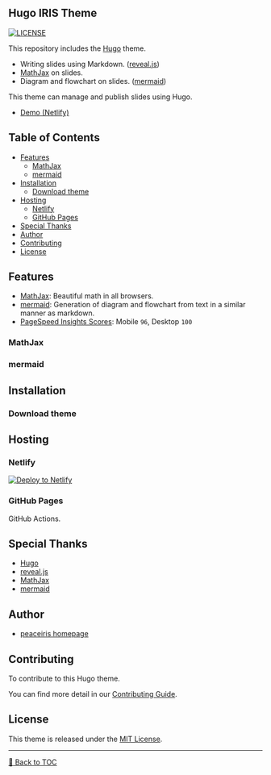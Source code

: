 ## Hugo IRIS Theme

<!-- https://shields.io/ -->
[![LICENSE](https://img.shields.io/github/license/mashape/apistatus.svg)](https://github.com/peaceiris/hugo-iris/blob/master/LICENSE)

This repository includes the [Hugo] theme.

- Writing slides using Markdown. ([reveal.js])
- [MathJax] on slides.
- Diagram and flowchart on slides. ([mermaid])

This theme can manage and publish slides using Hugo.

- [Demo (Netlify)]



## Table of Contents

<!-- START doctoc generated TOC please keep comment here to allow auto update -->
<!-- DON'T EDIT THIS SECTION, INSTEAD RE-RUN doctoc TO UPDATE -->


- [Features](#features)
  - [MathJax](#mathjax)
  - [mermaid](#mermaid)
- [Installation](#installation)
  - [Download theme](#download-theme)
- [Hosting](#hosting)
  - [Netlify](#netlify)
  - [GitHub Pages](#github-pages)
- [Special Thanks](#special-thanks)
- [Author](#author)
- [Contributing](#contributing)
- [License](#license)

<!-- END doctoc generated TOC please keep comment here to allow auto update -->



## Features

- [MathJax]: Beautiful math in all browsers.
- [mermaid]: Generation of diagram and flowchart from text in a similar manner as markdown.
- [PageSpeed Insights Scores](https://developers.google.com/speed/pagespeed/insights/?url=https%3A%2F%2Fhugoiris.netlify.com%2F): Mobile `96`, Desktop `100`

### MathJax

### mermaid



## Installation

### Download theme



## Hosting

### Netlify

<!-- Deploy to Netlify Button -->
<!-- https://www.netlify.com/docs/deploy-button/ -->
[![Deploy to Netlify](https://www.netlify.com/img/deploy/button.svg)](https://app.netlify.com/start/deploy?repository=https://github.com/peaceiris/hugo-iris)

### GitHub Pages

GitHub Actions.



## Special Thanks

- [Hugo]
- [reveal.js]
- [MathJax]
- [mermaid]



## Author

- [peaceiris homepage](https://peaceiris.com)



## Contributing

To contribute to this Hugo theme.

You can find more detail in our [Contributing Guide].



## License

This theme is released under the [MIT License].



---

[:small_red_triangle: Back to TOC]



<!-- Internal References -->
[:small_red_triangle: Back to TOC]: #table-of-contents

[Demo (Netlify)]: https://hugoiris.netlify.com/
[MIT License]: ./LICENSE
[Contributing Guide]: ./CONTRIBUTING.md

<!-- External References -->
[Hugo]: https://gohugo.io/
[reveal.js]: https://github.com/hakimel/reveal.js/
[MathJax]: https://www.mathjax.org/
[mermaid]: https://github.com/knsv/mermaid
